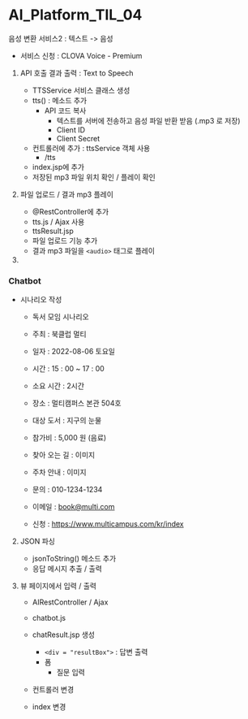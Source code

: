 # AI_Platform_TIL_04





음성 변환 서비스2 : 텍스트 -> 음성

- 서비스 신청 : CLOVA Voice - Premium



1. API 호출 결과 출력 : Text to Speech

   - TTSService 서비스 클래스 생성
   - tts() : 메소드 추가
     - API 코드 복사
       - 텍스트를 서버에 전송하고 음성 파일 반환 받음 (.mp3 로 저장)
       - Client ID
       - Client Secret
   - 컨트롤러에 추가 : ttsService 객체 사용 
     - /tts
   - index.jsp에 추가
   - 저장된 mp3 파일 위치 확인 / 플레이 확인

   

2. 파일 업로드 / 결과 mp3 플레이

   - @RestController에 추가
   - tts.js / Ajax 사용
   - ttsResult.jsp
   - 파일 업로드 기능 추가
   - 결과 mp3 파일을 `<audio>` 태그로 플레이

3. 

   

### Chatbot

- 시나리오 작성
  - 독서 모임 시나리오
  
  - 주최 : 북클럽 멀티
  
  - 일자 : 2022-08-06 토요일
  
  - 시간 : 15 : 00 ~ 17 : 00
  
  - 소요 시간 : 2시간
  
  - 장소 : 멀티캠퍼스 본관 504호
  
  - 대상 도서 : 지구의 눈물
  
  - 참가비 : 5,000 원 (음료)
  
  - 찾아 오는 길 : 이미지
  
  - 주차 안내 : 이미지
  
  - 문의 : 010-1234-1234
  
  - 이메일 : book@multi.com
  
  - 신청 : https://www.multicampus.com/kr/index
  
    

2. JSON 파싱

   - jsonToString() 메소드 추가
   - 응답 메시지 추출 / 출력

3. 뷰 페이지에서 입력 / 출력 

   - AIRestController / Ajax

   - chatbot.js

   - chatResult.jsp 생성 

     - `<div = "resultBox">` : 답변 출력
     - 폼 
       - 질문 입력

   - 컨트롤러 변경

   - index 변경

     
